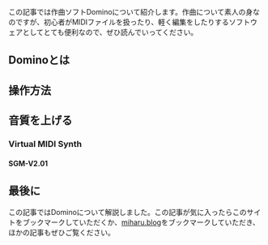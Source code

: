この記事では作曲ソフトDominoについて紹介します。作曲について素人の身なのですが、初心者がMIDIファイルを扱ったり、軽く編集をしたりするソフトウェアとしてとても便利なので、ぜひ読んでいってください。

## Dominoとは

## 操作方法

## 音質を上げる

### Virtual MIDI Synth

#### SGM-V2.01

## 最後に
この記事ではDominoについて解説しました。この記事が気に入ったらこのサイトをブックマークしていただくか、[miharu.blog](https://miharu.blog)をブックマークしていただき、ほかの記事もぜひご覧ください。
